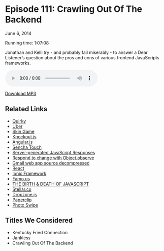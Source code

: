 Episode 111: Crawling Out Of The Backend
====
June 6, 2014

Running time: 1:07:08

Jonathan and Kelli try - and probably fail miserably - to answer a Dear Listener’s question about the pros and cons of various frontend JavaScripts frameworks.

<audio preload="auto" controls>
    <source src="https://s3.amazonaws.com/nitch/Episode_111_Crawling_Out_Of_The_Backend.mp3" type="audio/mpeg" />
    <source src="https://s3.amazonaws.com/nitch/Episode_111_Crawling_Out_Of_The_Backend.ogg" type="audio/ogg" />
    Your browser does not support HTML5 audio. Please download the episode using the link below.
</audio>

[Download MP3](https://s3.amazonaws.com/nitch/Episode_111_Crawling_Out_Of_The_Backend.mp3 "Episode 111: Crawling Out Of The Backend")

## Related Links

* [Quirky](https://www.quirky.com/ "Quirky - Shop for products invented by real people like you.")
* [Uber](https://www.uber.com/ "Uber")
* [Skin Game](http://www.jim-butcher.com/books/dresden/skin-game-15)
* [Knockout.js](http://knockoutjs.com/)
* [Angular.js](https://angularjs.org/)
* [Sencha Touch](http://www.sencha.com/products/touch/ "Mobile App Development Framework. JavaScript and HTML5. Download Sencha Touch Free. | Sencha Touch | Products | Sencha")
* [Server-generated JavaScript Responses](http://signalvnoise.com/posts/3697-server-generated-javascript-responses)
* [Respond to change with Object.observe](http://updates.html5rocks.com/2012/11/Respond-to-change-with-Object-observe)
* [Gmail web app source decompressed](https://jonathanstark.com/labs/gmail-mobile-web-app-source-decompressed.txt)
* [React](http://facebook.github.io/react/)
* [Ionic Framework](http://ionicframework.com/)
* [Famo.us](http://famo.us)
* [THE BIRTH & DEATH OF JAVASCRIPT](https://www.destroyallsoftware.com/talks/the-birth-and-death-of-javascript)
* [Stellar.co](http://www.stellar.net/company.aspx "")
* [Dropzone.js](http://www.dropzonejs.com/)
* [Paperclip](https://github.com/thoughtbot/paperclip)
* [Photo Swipe](http://photoswipe.com/)

## Titles We Considered

* Kentucky Fried Connection
* Jankless
* Crawling Out Of The Backend
